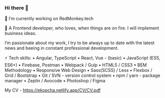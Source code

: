 ### Hi there 👋

🔭 I’m currently working on RedMonkey.tech

💬 A Frontend developer, who loves, when things are on fire.
I will implement business ideas.

I’m passionate about my work, I try to be always up to date with the latest news and beeing in constant professional development.

⚡ Tech skills:
• Angular, TypeScript
• React, Vue - (basic)
• JavaScript (ES5, ES6+)
• Firebase, Postman
• Webpack / Gulp
• HTML5 / CSS3
• BEM Methodology
• Responsive Web Design
• Sass(SCSS) / Less
• Flexbox / Grid / Bootstrap
• Git / SVN - version control system
• npm / yarn - package manager
• Zeplin / Avocode
• Photoshop / Figma

My CV - https://ekopcha.netlify.app/CV/CV.pdf
